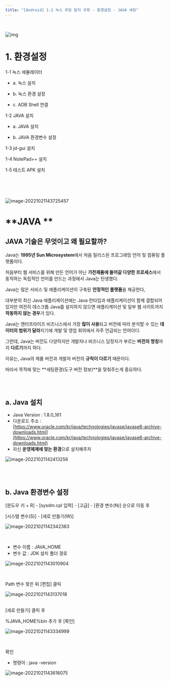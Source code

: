 ```yaml
---
title: "[Android] 1-2 녹스 루팅 탐지 우회 - 환경설정 - JAVA 세팅"
---
```


<br>

![img](https://raw.githubusercontent.com/EONION-TH3DB/image_repo/main/img2/SNAGHTML1294419f.PNG)

# **1. 환경설정**

1-1 녹스 에뮬레이터

- a. 녹스 설치

- b. 녹스 환경 설정

- c.  ADB Shell 연결

1-2 JAVA 설치

- a. JAVA 설치

- b. JAVA 환경변수 설정

1-3 jd-gui 설치

1-4 NotePad++ 설치

1-5 테스트 APK 설치

<BR>

<BR>

<BR>

![image-20221021143725457](https://raw.githubusercontent.com/EONION-TH3DB/image_repo/main/img2/image-20221021143725457.png)

# **JAVA **

## **JAVA 기술은 무엇이고 왜 필요할까?**

Java는 **1995년 Sun Microsystem**에서 처음 릴리스된 프로그래밍 언어 및 컴퓨팅 플랫폼이다.

처음부터 웹 서비스를 위해 만든 언어가 아닌 **가전제품에 들어갈 다양한 프로세스**에서 동작하는 독립적인 언어를 만드는 과정에서 Java는 탄생했다.

Java는 많은 서비스 및 애플리케이션이 구축된 **안정적인 플랫폼**을 제공한다,

대부분의 최신 Java 애플리케이션에는 Java 런타임과 애플리케이션이 함께 결합되어 있지만 여전히 데스크톱 Java를 설치하지 않으면 애플리케이션 및 일부 웹 사이트까지 **작동하지 않는 경우**가 있다.

Java는 엔터프라이즈 비즈니스에서 가장 **많이 사용**되고 버전에 따라 분석할 수 있는 **데이터의 범위가 달라**지기에 개발 및 영업 회의에서 자주 언급되는 언어이다.

그런데, Java는 버전도 다양하지만 개발자나 비즈니스 담장자가 부르는 **버전의 명칭**까지 **다르기**까지 하다.

이유는, Java의 제품 버전과 개발자 버전의 **규칙이 다르기** 때문이다.

따라서 목적에 맞는 **세팅환경(도구 버전 정보)**을 맞춰주는게 중요하다.

<br>

<BR>

## a. Java 설치

- Java Version : 1.8.0_161
- 다운로드 주소 : [https://www.oracle.com/kr/java/technologies/javase/javase8-archive-downloads.html](https://www.oracle.com/kr/java/technologies/javase/javase8-archive-downloads.html)
- 자신 **운영체제에 맞는 환경**으로 설치해주자

![image-20221021142413256](https://raw.githubusercontent.com/EONION-TH3DB/image_repo/main/img2/image-20221021142413256.png)

<br>

<BR>

## **b. Java 환경변수 설정**

[윈도우 키 + R] - [sysdm.cpl 입력] - [고급] - [환경 변수(N)] 순으로 이동 후

[시스템 변수(S)] - [새로 만들기(W)]

![image-20221021142342383](https://raw.githubusercontent.com/EONION-TH3DB/image_repo/main/img2/image-20221021142342383.png)

<BR>

- 변수 이름 : JAVA_HOME
- 변수 값 : JDK 설치 폴더 경로

![image-20221021143010904](https://raw.githubusercontent.com/EONION-TH3DB/image_repo/main/img2/image-20221021143010904.png)

<BR>

Path 변수 찾은 뒤 [편집] 클릭

![image-20221021143137018](https://raw.githubusercontent.com/EONION-TH3DB/image_repo/main/img2/image-20221021143137018.png)

<br>
[새로 만들기] 클릭 후

%JAVA_HOME%bin 추가 후 [확인]

![image-20221021143334999](https://raw.githubusercontent.com/EONION-TH3DB/image_repo/main/img2/image-20221021143334999.png)

<br>

확인

- 명령어 : java -version

![image-20221021143616075](https://raw.githubusercontent.com/EONION-TH3DB/image_repo/main/img2/image-20221021143616075.png)